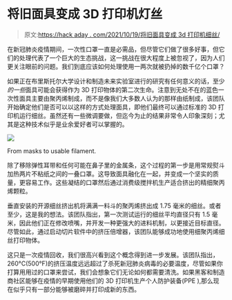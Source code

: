 # 将旧面具变成 3D 打印机灯丝

> 原文:[https://hack aday . com/2021/10/19/将旧面具变成 3d 打印机细丝/](https://hackaday.com/2021/10/19/turning-old-masks-into-3d-printer-filament/)

在新冠肺炎疫情期间，一次性口罩一直是必需品，但尽管它们做了很多好事，但它们的处理代表了一个巨大的生态挑战，这一挑战在很大程度上被忽视了，因为人们更关注眼前的问题。我们到底应该如何处理使用一两次就被扔掉的数千亿个口罩？

如果正在布里斯托尔大学设计和制造未来实验室进行的研究有任何意义的话，至少*的一些*面具可能会获得作为 3D 打印物体的第二次生命。注意到无处不在的蓝色一次性面具主要由聚丙烯制成，而不是像我们大多数人认为的那样由纸制成，该团队开始确定他们是否可以以这样的方式处理面具，即他们最终可以通过标准的 3D 打印机运行细丝。虽然还有一些微调要做，但迄今为止的结果非常令人印象深刻；尤其是这种技术似乎是业余爱好者可以掌握的。

[![](../Images/48ebbebc637704ce15c873322305a5cc.png)](https://hackaday.com/wp-content/uploads/2021/10/maskfilament_detail.jpg)

From masks to usable filament.

除了移除弹性耳带和任何可能在鼻子里的金属条，这个过程的第一步是用常规熨斗加热两片不粘纸之间的一叠口罩。这导致面具融化在一起，并变成一个坚实的质量，更容易工作。这些凝结的口罩然后通过消费级搅拌机生产适合挤出的精细聚丙烯颗粒。

垂直安装的开源细丝挤出机将满满一料斗的聚丙烯挤出成 1.75 毫米的细丝。或者至少，这是我的想法。该团队指出，第一次测试运行的细丝平均直径只有 1.5 毫米，因此他们正在修改喷嘴，并开发一种更强大的进料机制，以更接近目标直径。尽管如此，通过启动切片软件中的挤压倍增器，该团队能够成功地使用细聚丙烯细丝打印物体。

这只是一次疫情回收，我们很高兴看到这个概念得到进一步发展。该团队指出，260°C(500°F)的挤压温度远远超过了杀死新冠肺炎病毒的必要温度，尽管如果你打算用用过的口罩来尝试，我们会想象它们无论如何都需要清洗。如果黑客和制造商社区能够在疫情的早期使用他们的 3D 打印机生产个人防护装备(PPE ),那么现在似乎只有一部分能够被磨碎并打印成新的东西。
